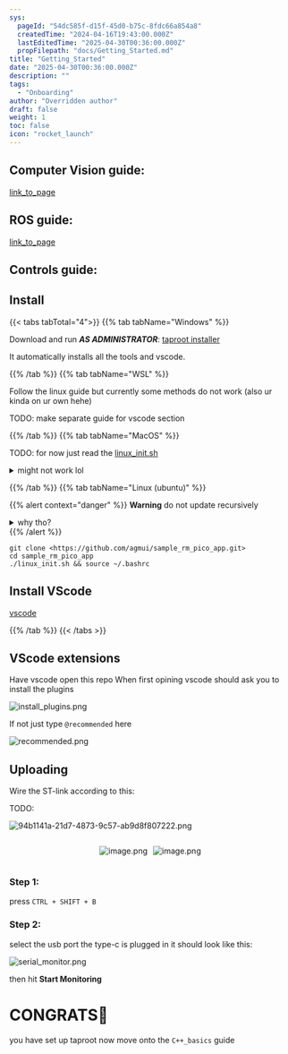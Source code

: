 ```yaml
---
sys:
  pageId: "54dc585f-d15f-45d0-b75c-8fdc66a854a8"
  createdTime: "2024-04-16T19:43:00.000Z"
  lastEditedTime: "2025-04-30T00:36:00.000Z"
  propFilepath: "docs/Getting_Started.md"
title: "Getting_Started"
date: "2025-04-30T00:36:00.000Z"
description: ""
tags:
  - "Onboarding"
author: "Overridden author"
draft: false
weight: 1
toc: false
icon: "rocket_launch"
---
```


## Computer Vision guide:

[link_to_page](86d45bc0-388b-4d26-8848-44f255f73d0e)

## ROS guide:

[link_to_page](3c76c1de-ec8f-46d6-8b0a-294005edc2d5)

## Controls guide:

## Install

{{< tabs tabTotal="4">}}
{{% tab tabName="Windows" %}}

Download and run _**AS ADMINISTRATOR**_: [taproot installer](https://github.com/Thornbots/TeachingFreshies/releases/tag/1.0)

It automatically installs all the tools and vscode.

{{% /tab %}}
{{% tab tabName="WSL" %}}

Follow the linux guide but currently some methods do not work (also ur kinda on ur own hehe)

TODO: make separate guide for vscode section

{{% /tab %}}
{{% tab tabName="MacOS" %}}

TODO: for now just read the [linux_init.sh](https://github.com/agmui/sample_rm_pico_app/blob/main/linux_init.sh)

<details>
<summary>might not work lol</summary>

`brew install libusb pkg-config`

Next install: [vscode](https://code.visualstudio.com/Download)

</details>

{{% /tab %}}
{{% tab tabName="Linux (ubuntu)" %}}

{{% alert context="danger" %}}
**Warning** do not update recursively
<details>
<summary>why tho?</summary>
There are some submodules that may go on for a while (like tinyusb) and I highly
recommend you don't need to get them.
If you want to see what submodules I update just look in `linux_init.sh`
</details>
{{% /alert %}}

```shell
git clone <https://github.com/agmui/sample_rm_pico_app.git>
cd sample_rm_pico_app
./linux_init.sh && source ~/.bashrc
```

## Install VScode

[vscode](https://code.visualstudio.com/Download)

{{% /tab %}}
{{< /tabs >}}

## VScode extensions

Have vscode open this repo
When first opining vscode should ask you to install the plugins

![install_plugins.png](https://prod-files-secure.s3.us-west-2.amazonaws.com/d518164a-d88e-44d1-a4ee-3adb3bd8bce0/89bd30f0-1825-4e77-867b-0a41ce370880/install_plugins.png?X-Amz-Algorithm=AWS4-HMAC-SHA256&X-Amz-Content-Sha256=UNSIGNED-PAYLOAD&X-Amz-Credential=ASIAZI2LB466RUASPMJ7%2F20250617%2Fus-west-2%2Fs3%2Faws4_request&X-Amz-Date=20250617T210832Z&X-Amz-Expires=3600&X-Amz-Security-Token=IQoJb3JpZ2luX2VjEJT%2F%2F%2F%2F%2F%2F%2F%2F%2F%2FwEaCXVzLXdlc3QtMiJHMEUCIQDsahCd3CimKnvCYHYllAukLRF1G%2FeRSlUd%2BsFsQTa9vAIgfBL0HC8NWgl4eiBdv%2BM3iA5FF%2BC1V0%2FISXJoOh%2F9Emoq%2FwMIfRAAGgw2Mzc0MjMxODM4MDUiDPwUg%2BDQI3OdGY6hOSrcAzDbue7N7qvR2fb5YYnXnKrxYdVU0ZZzNlwWvlC7mehSs1tK6SxFN7RyUr5Ks0U7QcH1pTqlxe3dwVWSEmIOAEQ31do6OWLHlOefGpt5a8r8I1cjuZVZiZMNre%2BAT7eE3hpeA%2Fim8%2BDAuqRO36tOwrB2dE0dHsZzfmr9T6zOppocOmzJQwgeTo103%2F38hY%2FxIJYh5PvGMdYlL%2FHnvnp0owmzR%2BMv3603aNLtuqgA97fqhVS6XOhkiGW5AoWKo7a9jv7d7Kml5NmiHK%2B3KWh5WaIlQDE42bODy1aVmWLAtqaHshUejuYvI01lJ9U73wP13FHICZ2wMkXqSI4FH2mVkMjcnLfT1ze2EwME3HREIJBusZTLC3vN54SR9Kt9FuxLzt8YYO3VNGMPY6JsbDKL0iO6lEUXxqMbHl%2Fl%2FefoYAM0N1jJ2OLLsrLzQfqxRgBOJnP7H%2BIj%2B50rjmF903KwUcfR9E0NasB4vP6hF2AeSj4CnCe%2Fx%2FsmY%2B6qlRm3Z6zLkxO4lQrwCne3VqRTaqXwWbWvFhhc8yehttRLOJu0eE9ZXSEizN2MWuM%2FslptYO0lZ%2FuED9xTag3uk%2BU2BoX35dQDHKaqEHDy%2BzDN1rKFOkNvZnhNGfgPaNwvwVcWMMKJx8IGOqUB6HGhWMjLTaDAaLihb2fNrpneF12dRUK5MHhHh13Qiidav3HVAyWgYi%2Bvd6G5NBJh%2Be%2FlH18XLEgOk1jImt%2FMHK9OvvYQXvddtgJsfePf5PEaZeR77wur0cuwtpaWBosGg85FyVBofinj3sBEBIfy6DyuyJrMCsx9Eh%2FMlsyKR9zrW1%2B%2BIBKJZH05oUpaGV2S87B2IbmxdIKAKA3WQt89oArV9NCm&X-Amz-Signature=cb22ac0dc3e644d9a2600b0ce69b3256efe0ef26386b89f04b4c9a08056bb96f&X-Amz-SignedHeaders=host&x-amz-checksum-mode=ENABLED&x-id=GetObject)

If not just type `@recommended` here  

![recommended.png](https://prod-files-secure.s3.us-west-2.amazonaws.com/d518164a-d88e-44d1-a4ee-3adb3bd8bce0/61e661e9-5d85-4dfc-be0d-8d2097a5e793/recommended.png?X-Amz-Algorithm=AWS4-HMAC-SHA256&X-Amz-Content-Sha256=UNSIGNED-PAYLOAD&X-Amz-Credential=ASIAZI2LB466RUASPMJ7%2F20250617%2Fus-west-2%2Fs3%2Faws4_request&X-Amz-Date=20250617T210832Z&X-Amz-Expires=3600&X-Amz-Security-Token=IQoJb3JpZ2luX2VjEJT%2F%2F%2F%2F%2F%2F%2F%2F%2F%2FwEaCXVzLXdlc3QtMiJHMEUCIQDsahCd3CimKnvCYHYllAukLRF1G%2FeRSlUd%2BsFsQTa9vAIgfBL0HC8NWgl4eiBdv%2BM3iA5FF%2BC1V0%2FISXJoOh%2F9Emoq%2FwMIfRAAGgw2Mzc0MjMxODM4MDUiDPwUg%2BDQI3OdGY6hOSrcAzDbue7N7qvR2fb5YYnXnKrxYdVU0ZZzNlwWvlC7mehSs1tK6SxFN7RyUr5Ks0U7QcH1pTqlxe3dwVWSEmIOAEQ31do6OWLHlOefGpt5a8r8I1cjuZVZiZMNre%2BAT7eE3hpeA%2Fim8%2BDAuqRO36tOwrB2dE0dHsZzfmr9T6zOppocOmzJQwgeTo103%2F38hY%2FxIJYh5PvGMdYlL%2FHnvnp0owmzR%2BMv3603aNLtuqgA97fqhVS6XOhkiGW5AoWKo7a9jv7d7Kml5NmiHK%2B3KWh5WaIlQDE42bODy1aVmWLAtqaHshUejuYvI01lJ9U73wP13FHICZ2wMkXqSI4FH2mVkMjcnLfT1ze2EwME3HREIJBusZTLC3vN54SR9Kt9FuxLzt8YYO3VNGMPY6JsbDKL0iO6lEUXxqMbHl%2Fl%2FefoYAM0N1jJ2OLLsrLzQfqxRgBOJnP7H%2BIj%2B50rjmF903KwUcfR9E0NasB4vP6hF2AeSj4CnCe%2Fx%2FsmY%2B6qlRm3Z6zLkxO4lQrwCne3VqRTaqXwWbWvFhhc8yehttRLOJu0eE9ZXSEizN2MWuM%2FslptYO0lZ%2FuED9xTag3uk%2BU2BoX35dQDHKaqEHDy%2BzDN1rKFOkNvZnhNGfgPaNwvwVcWMMKJx8IGOqUB6HGhWMjLTaDAaLihb2fNrpneF12dRUK5MHhHh13Qiidav3HVAyWgYi%2Bvd6G5NBJh%2Be%2FlH18XLEgOk1jImt%2FMHK9OvvYQXvddtgJsfePf5PEaZeR77wur0cuwtpaWBosGg85FyVBofinj3sBEBIfy6DyuyJrMCsx9Eh%2FMlsyKR9zrW1%2B%2BIBKJZH05oUpaGV2S87B2IbmxdIKAKA3WQt89oArV9NCm&X-Amz-Signature=39ff1e1922b46683875fbad0c57c20732bb3ae0f146f1e556bdd48684173053a&X-Amz-SignedHeaders=host&x-amz-checksum-mode=ENABLED&x-id=GetObject)

## Uploading

Wire the ST-link according to this:

TODO:

![94b1141a-21d7-4873-9c57-ab9d8f807222.png](https://prod-files-secure.s3.us-west-2.amazonaws.com/d518164a-d88e-44d1-a4ee-3adb3bd8bce0/e5fad17d-ab82-4300-9f4c-505ab4b1202c/94b1141a-21d7-4873-9c57-ab9d8f807222.png?X-Amz-Algorithm=AWS4-HMAC-SHA256&X-Amz-Content-Sha256=UNSIGNED-PAYLOAD&X-Amz-Credential=ASIAZI2LB466RUASPMJ7%2F20250617%2Fus-west-2%2Fs3%2Faws4_request&X-Amz-Date=20250617T210832Z&X-Amz-Expires=3600&X-Amz-Security-Token=IQoJb3JpZ2luX2VjEJT%2F%2F%2F%2F%2F%2F%2F%2F%2F%2FwEaCXVzLXdlc3QtMiJHMEUCIQDsahCd3CimKnvCYHYllAukLRF1G%2FeRSlUd%2BsFsQTa9vAIgfBL0HC8NWgl4eiBdv%2BM3iA5FF%2BC1V0%2FISXJoOh%2F9Emoq%2FwMIfRAAGgw2Mzc0MjMxODM4MDUiDPwUg%2BDQI3OdGY6hOSrcAzDbue7N7qvR2fb5YYnXnKrxYdVU0ZZzNlwWvlC7mehSs1tK6SxFN7RyUr5Ks0U7QcH1pTqlxe3dwVWSEmIOAEQ31do6OWLHlOefGpt5a8r8I1cjuZVZiZMNre%2BAT7eE3hpeA%2Fim8%2BDAuqRO36tOwrB2dE0dHsZzfmr9T6zOppocOmzJQwgeTo103%2F38hY%2FxIJYh5PvGMdYlL%2FHnvnp0owmzR%2BMv3603aNLtuqgA97fqhVS6XOhkiGW5AoWKo7a9jv7d7Kml5NmiHK%2B3KWh5WaIlQDE42bODy1aVmWLAtqaHshUejuYvI01lJ9U73wP13FHICZ2wMkXqSI4FH2mVkMjcnLfT1ze2EwME3HREIJBusZTLC3vN54SR9Kt9FuxLzt8YYO3VNGMPY6JsbDKL0iO6lEUXxqMbHl%2Fl%2FefoYAM0N1jJ2OLLsrLzQfqxRgBOJnP7H%2BIj%2B50rjmF903KwUcfR9E0NasB4vP6hF2AeSj4CnCe%2Fx%2FsmY%2B6qlRm3Z6zLkxO4lQrwCne3VqRTaqXwWbWvFhhc8yehttRLOJu0eE9ZXSEizN2MWuM%2FslptYO0lZ%2FuED9xTag3uk%2BU2BoX35dQDHKaqEHDy%2BzDN1rKFOkNvZnhNGfgPaNwvwVcWMMKJx8IGOqUB6HGhWMjLTaDAaLihb2fNrpneF12dRUK5MHhHh13Qiidav3HVAyWgYi%2Bvd6G5NBJh%2Be%2FlH18XLEgOk1jImt%2FMHK9OvvYQXvddtgJsfePf5PEaZeR77wur0cuwtpaWBosGg85FyVBofinj3sBEBIfy6DyuyJrMCsx9Eh%2FMlsyKR9zrW1%2B%2BIBKJZH05oUpaGV2S87B2IbmxdIKAKA3WQt89oArV9NCm&X-Amz-Signature=776803d4432315f9ca32e1d0fc1f11df7689111a30ad81d7e79533407106bf8d&X-Amz-SignedHeaders=host&x-amz-checksum-mode=ENABLED&x-id=GetObject)

<div style="display: flex;flex-direction: row; column-gap:10px; max-width: 630px;justify-content: center;">
<div>

![image.png](https://prod-files-secure.s3.us-west-2.amazonaws.com/d518164a-d88e-44d1-a4ee-3adb3bd8bce0/210ecb78-1116-4d7b-b9b7-2292f66fa2c2/image.png?X-Amz-Algorithm=AWS4-HMAC-SHA256&X-Amz-Content-Sha256=UNSIGNED-PAYLOAD&X-Amz-Credential=ASIAZI2LB4662FVU5CEJ%2F20250617%2Fus-west-2%2Fs3%2Faws4_request&X-Amz-Date=20250617T210843Z&X-Amz-Expires=3600&X-Amz-Security-Token=IQoJb3JpZ2luX2VjEJT%2F%2F%2F%2F%2F%2F%2F%2F%2F%2FwEaCXVzLXdlc3QtMiJHMEUCICasLFp62XJJv8HaSNcraAsj8YiTpNI980XWCJsQm2GsAiEAwX0IEDKlQVbmBXD3reOukHvfZ7MXBiOxW0z4dbN5CUIq%2FwMIfRAAGgw2Mzc0MjMxODM4MDUiDD3rkTXAelKy10HNTyrcAzO9Agm6o7EivHAdSTDu516fj930ZGYnnsce6FbGKboJIFEUJYl5luUd1%2BWcFIJyd5xYpiCPGlt6nfpSpSmYRYqLRBGXDugTJzrpU%2Bgg28dP1tLBXQy%2F1S2yynC9VwVMmWYpRNAXj8%2FNQ5N1PFt2WX2fXtk22KVh04FFmwzPTTYOwtHht%2FpgOQvqTCnlHFRp%2BaA6bX6hjrHCol%2BZMV98xKK2glLjua%2FIwGJX%2FOdNA4crZUEr2lst8WWPFgsvIONI3mpzyoFs49kYreloG7bA4Leu9Evxe%2BTV8ME2BM1TS7AzT7zYVbcddvkJIAGQYeIvjwB7CNZoP6PMGifGtYXuRA73TfedEZyZHX0LYHRN9CuTbCZGiwZJbDmD1SLLpUB0nhTecGR%2FZEFB%2BBp34xWcFSOwcpqNt4m7MJEFlT4DcC6XBSaLDHormoNfWflxTxhryBedw%2BJd7iCAQ3JpN5Ra0BCtneS%2F419Zd1oKScM0nIY5RWGpmv0y6meBwyzISq9l505PK3fZPm5B1rMghGRTyyx6%2FHQP52J%2FNUxi0LXDjcInBqw0943uD%2BDFw%2FtM%2FbFVJX5WojKmBfgk4sOKTPwHiqhSUHUgfKe3oFXARSYKt%2FODaRqe7Pa99iA7rSkiMKyJx8IGOqUBqVL6xnGITBnclEyWORfMiZTE6M%2FQVVdcJPIdmjFnKa2ZOtqqAMJNcTuOdQDkVil269gwTmb2FhI8pTiJOvchVqpmtQ3rkaasWEOEBohuhjN9l%2B355FXmsomjc3ib2zm6wOHjKradDiT8iYf3TZEeY1kev0NZh5ef03dDrVioKH26sDooyaBqLa86rpytQWA%2FL8EKKyhK08tbkKD77KE90GKBMmCA&X-Amz-Signature=e0c7a070974135301cd3b95978e7e94187886e9fb0d3bcc1aee8124accac2967&X-Amz-SignedHeaders=host&x-amz-checksum-mode=ENABLED&x-id=GetObject)

</div>
<div>

![image.png](https://prod-files-secure.s3.us-west-2.amazonaws.com/d518164a-d88e-44d1-a4ee-3adb3bd8bce0/33a0fd0f-8ca6-4a86-8e09-26e95ded1fff/image.png?X-Amz-Algorithm=AWS4-HMAC-SHA256&X-Amz-Content-Sha256=UNSIGNED-PAYLOAD&X-Amz-Credential=ASIAZI2LB4666BNJCVKK%2F20250617%2Fus-west-2%2Fs3%2Faws4_request&X-Amz-Date=20250617T210843Z&X-Amz-Expires=3600&X-Amz-Security-Token=IQoJb3JpZ2luX2VjEJT%2F%2F%2F%2F%2F%2F%2F%2F%2F%2FwEaCXVzLXdlc3QtMiJGMEQCIFyWqNnsFFzX4ZZ%2FjL7oKHKxSzirci%2FRGK6mfZ3L460KAiA3wRBWC2YJ9WYTlI%2FAhyy1JDTBgipHlTPxrR5EduTrair%2FAwh9EAAaDDYzNzQyMzE4MzgwNSIM1pMutA5EuwQBN870KtwDkwXLx%2FaYfA5FZ7rxOvmzcEB7b4SkZQJGcLr1IjEdFQ%2FaOjWlfJqTunS3lXZFTOQvNW4cgYdFsIJ4lsObkiJBAutsxOUWDsY%2Buu5v8ttg9%2Br6y1JoApK9xrD9RcAek9NHT9K5f0W8KgvcofztXu1CewTLnn1PzegB%2B%2BX%2BRcDHdnOSzM9OSv7rzA2hH8eXVDFvq6qj3GcdySnPeIhDRyWsiNK5JkjeJEO3JiNF%2Fy5OD6qduL3D%2BOZTrWPmFKAlCEz5JtwEoCFwBGIRB%2F2jiewH%2B3eIgQfLyMDD%2Fc3NFg8MEj2b2zkebU7enP1VwU3MOKpP7Mn9H0Zn42dWayoN2912mV0BOx7il3LiSanHEKubcvWXt%2FfzmZZEviXgj%2F6jVmgvY27jtUfChLNqMgTb8ZDVNhWqluoOJ3GfGfELW0qwvqYpPfvD0WR8sqCw%2BC1BVAOtuq9QvRMMKm8%2B2aHd6NBdHSQrdvcmGqOQN1Jsakn6CeS%2FS3jVk1AcAYN60WtFqNgj32v5eqU9QxFO7sCjvIBNlXxyH4clS8M2HoSFj15vA6gM0brfTU69qf7fG%2BPc3VzDxUL7CR%2F2W7BbIwOq534JYGr9Ihyo3Wq%2Fkx64XQVrva1D5M8y7%2BlJQ0Vz4jkw%2FojHwgY6pgFPxoHVfXgFZkPzOoJf7xHUVj7DldND480fjihnMFnAdK5C2lGO3vHRJ0v1m3kWkZ5l9hFr%2Be5bmmjjSbwauQZg2Jns9wVSZO8dlPmtitLA2cd7ICFZPTTrrHA%2FZZE%2BSw%2BrNy1xPTwhQIDHckU02KV%2FGDeP5%2BGemTMmKJ6uASPXcCMyMf%2BKA1l7geE9g3OPrFM5ugzZaYOL4R0HyabJSf0fEoCeEhDq&X-Amz-Signature=9c53a031af51471a4da847ec2fb62f7104a94c7e56d5d54fcb940bd736e9e5c6&X-Amz-SignedHeaders=host&x-amz-checksum-mode=ENABLED&x-id=GetObject)

</div>
</div>

### Step 1:

press `CTRL + SHIFT + B`

### Step 2:

select the usb port the type-c is plugged in it should look like this:

![serial_monitor.png](https://prod-files-secure.s3.us-west-2.amazonaws.com/d518164a-d88e-44d1-a4ee-3adb3bd8bce0/f03f4774-05d4-4393-b6a0-d5efb6d315ab/serial_monitor.png?X-Amz-Algorithm=AWS4-HMAC-SHA256&X-Amz-Content-Sha256=UNSIGNED-PAYLOAD&X-Amz-Credential=ASIAZI2LB466RUASPMJ7%2F20250617%2Fus-west-2%2Fs3%2Faws4_request&X-Amz-Date=20250617T210832Z&X-Amz-Expires=3600&X-Amz-Security-Token=IQoJb3JpZ2luX2VjEJT%2F%2F%2F%2F%2F%2F%2F%2F%2F%2FwEaCXVzLXdlc3QtMiJHMEUCIQDsahCd3CimKnvCYHYllAukLRF1G%2FeRSlUd%2BsFsQTa9vAIgfBL0HC8NWgl4eiBdv%2BM3iA5FF%2BC1V0%2FISXJoOh%2F9Emoq%2FwMIfRAAGgw2Mzc0MjMxODM4MDUiDPwUg%2BDQI3OdGY6hOSrcAzDbue7N7qvR2fb5YYnXnKrxYdVU0ZZzNlwWvlC7mehSs1tK6SxFN7RyUr5Ks0U7QcH1pTqlxe3dwVWSEmIOAEQ31do6OWLHlOefGpt5a8r8I1cjuZVZiZMNre%2BAT7eE3hpeA%2Fim8%2BDAuqRO36tOwrB2dE0dHsZzfmr9T6zOppocOmzJQwgeTo103%2F38hY%2FxIJYh5PvGMdYlL%2FHnvnp0owmzR%2BMv3603aNLtuqgA97fqhVS6XOhkiGW5AoWKo7a9jv7d7Kml5NmiHK%2B3KWh5WaIlQDE42bODy1aVmWLAtqaHshUejuYvI01lJ9U73wP13FHICZ2wMkXqSI4FH2mVkMjcnLfT1ze2EwME3HREIJBusZTLC3vN54SR9Kt9FuxLzt8YYO3VNGMPY6JsbDKL0iO6lEUXxqMbHl%2Fl%2FefoYAM0N1jJ2OLLsrLzQfqxRgBOJnP7H%2BIj%2B50rjmF903KwUcfR9E0NasB4vP6hF2AeSj4CnCe%2Fx%2FsmY%2B6qlRm3Z6zLkxO4lQrwCne3VqRTaqXwWbWvFhhc8yehttRLOJu0eE9ZXSEizN2MWuM%2FslptYO0lZ%2FuED9xTag3uk%2BU2BoX35dQDHKaqEHDy%2BzDN1rKFOkNvZnhNGfgPaNwvwVcWMMKJx8IGOqUB6HGhWMjLTaDAaLihb2fNrpneF12dRUK5MHhHh13Qiidav3HVAyWgYi%2Bvd6G5NBJh%2Be%2FlH18XLEgOk1jImt%2FMHK9OvvYQXvddtgJsfePf5PEaZeR77wur0cuwtpaWBosGg85FyVBofinj3sBEBIfy6DyuyJrMCsx9Eh%2FMlsyKR9zrW1%2B%2BIBKJZH05oUpaGV2S87B2IbmxdIKAKA3WQt89oArV9NCm&X-Amz-Signature=8b13517b5aadaf97ea0f63912831030dc2344a95a4cf78f12ab47136d57169a3&X-Amz-SignedHeaders=host&x-amz-checksum-mode=ENABLED&x-id=GetObject)

then hit **Start Monitoring**

# CONGRATS🎉

you have set up taproot now move onto the `C++_basics` guide
